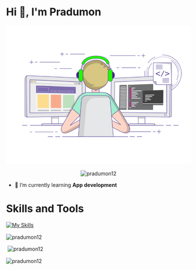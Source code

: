 <h1 align="left">Hi 👋, I'm Pradumon</h1>

![Masterhead](https://raw.githubusercontent.com/devSouvik/devSouvik/master/gif3.gif)
<p align="center"> <img src="https://komarev.com/ghpvc/?username=pradumon12&label=Profile%20views&color=0e75b6&style=flat" alt="pradumon12" /> </p>


- 🌱 I’m currently learning **App development**
# Skills and Tools

[![My Skills](https://skillicons.dev/icons?i=js,html,css,python,blender)](https://skillicons.dev)</br>
<p><img align="center" src="https://github-readme-stats.vercel.app/api/top-langs?username=pradumon12&show_icons=true&locale=en&layout=compact" alt="pradumon12" /></p>

<p>&nbsp;<img align="center" src="https://github-readme-stats.vercel.app/api?username=pradumon12&show_icons=true&locale=en" alt="pradumon12" /></p>

<p><img align="center" src="https://github-readme-streak-stats.herokuapp.com/?user=pradumon12&" alt="pradumon12" /></p>

